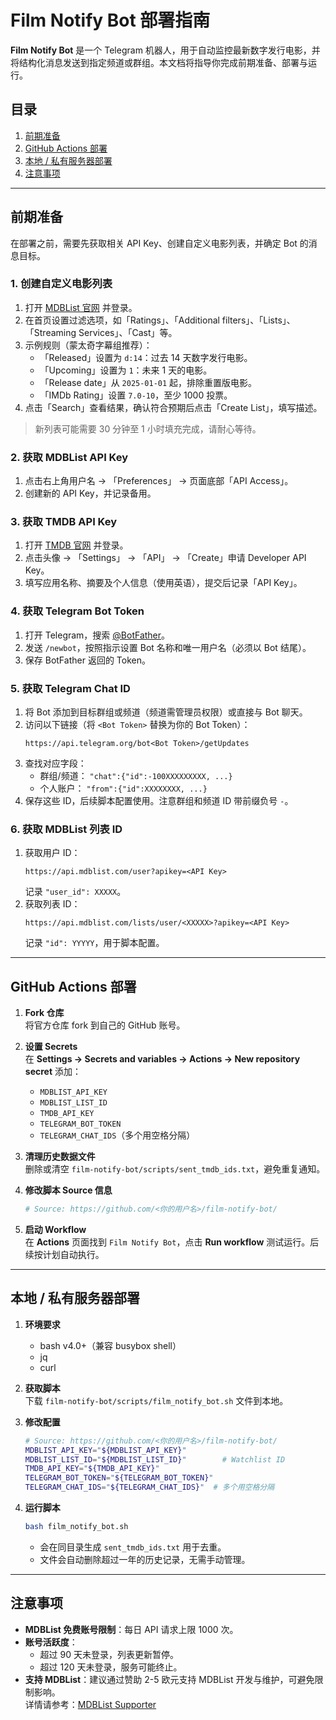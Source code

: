 # Film Notify Bot 部署指南

**Film Notify Bot** 是一个 Telegram 机器人，用于自动监控最新数字发行电影，并将结构化消息发送到指定频道或群组。本文档将指导你完成前期准备、部署与运行。

## 目录

1. [前期准备](#前期准备)
2. [GitHub Actions 部署](#github-actions-部署)
3. [本地 / 私有服务器部署](#本地--私有服务器部署)
4. [注意事项](#注意事项)

---

## 前期准备

在部署之前，需要先获取相关 API Key、创建自定义电影列表，并确定 Bot 的消息目标。

### 1. 创建自定义电影列表

1. 打开 [MDBList 官网](https://mdblist.com/) 并登录。  
2. 在首页设置过滤选项，如「Ratings」、「Additional filters」、「Lists」、「Streaming Services」、「Cast」等。  
3. 示例规则（蒙太奇字幕组推荐）：
   - 「Released」设置为 `d:14`：过去 14 天数字发行电影。  
   - 「Upcoming」设置为 `1`：未来 1 天的电影。  
   - 「Release date」从 `2025-01-01` 起，排除重置版电影。  
   - 「IMDb Rating」设置 `7.0-10`，至少 1000 投票。  
4. 点击「Search」查看结果，确认符合预期后点击「Create List」，填写描述。  

> 新列表可能需要 30 分钟至 1 小时填充完成，请耐心等待。

### 2. 获取 MDBList API Key

1. 点击右上角用户名 → 「Preferences」 → 页面底部「API Access」。  
2. 创建新的 API Key，并记录备用。

### 3. 获取 TMDB API Key

1. 打开 [TMDB 官网](https://www.themoviedb.org/) 并登录。  
2. 点击头像 → 「Settings」 → 「API」 → 「Create」申请 Developer API Key。  
3. 填写应用名称、摘要及个人信息（使用英语），提交后记录「API Key」。

### 4. 获取 Telegram Bot Token

1. 打开 Telegram，搜索 [@BotFather](https://t.me/BotFather)。  
2. 发送 `/newbot`，按照指示设置 Bot 名称和唯一用户名（必须以 Bot 结尾）。  
3. 保存 BotFather 返回的 Token。

### 5. 获取 Telegram Chat ID

1. 将 Bot 添加到目标群组或频道（频道需管理员权限）或直接与 Bot 聊天。  
2. 访问以下链接（将 `<Bot Token>` 替换为你的 Bot Token）：  
   ```text
   https://api.telegram.org/bot<Bot Token>/getUpdates
   ```
3. 查找对应字段：
   - 群组/频道： `"chat":{"id":-100XXXXXXXXX, ...}`  
   - 个人账户： `"from":{"id":XXXXXXXX, ...}`  
4. 保存这些 ID，后续脚本配置使用。注意群组和频道 ID 带前缀负号 `-`。

### 6. 获取 MDBList 列表 ID

1. 获取用户 ID：  
   ```text
   https://api.mdblist.com/user?apikey=<API Key>
   ```
   记录 `"user_id": XXXXX`。  
2. 获取列表 ID：  
   ```text
   https://api.mdblist.com/lists/user/<XXXXX>?apikey=<API Key>
   ```
   记录 `"id": YYYYY`，用于脚本配置。

---

## GitHub Actions 部署

1. **Fork 仓库**  
   将官方仓库 fork 到自己的 GitHub 账号。  

2. **设置 Secrets**  
   在 **Settings → Secrets and variables → Actions → New repository secret** 添加：
   - `MDBLIST_API_KEY`  
   - `MDBLIST_LIST_ID`  
   - `TMDB_API_KEY`  
   - `TELEGRAM_BOT_TOKEN`  
   - `TELEGRAM_CHAT_IDS`（多个用空格分隔）  

3. **清理历史数据文件**  
   删除或清空 `film-notify-bot/scripts/sent_tmdb_ids.txt`，避免重复通知。  

4. **修改脚本 Source 信息**  
   ```bash
   # Source: https://github.com/<你的用户名>/film-notify-bot/
   ```

5. **启动 Workflow**  
   在 **Actions** 页面找到 `Film Notify Bot`，点击 **Run workflow** 测试运行。后续按计划自动执行。

---

## 本地 / 私有服务器部署

1. **环境要求**  
   - bash v4.0+（兼容 busybox shell）  
   - jq  
   - curl  

2. **获取脚本**  
   下载 `film-notify-bot/scripts/film_notify_bot.sh` 文件到本地。

3. **修改配置**  
   ```bash
   # Source: https://github.com/<你的用户名>/film-notify-bot/
   MDBLIST_API_KEY="${MDBLIST_API_KEY}"
   MDBLIST_LIST_ID="${MDBLIST_LIST_ID}"        # Watchlist ID
   TMDB_API_KEY="${TMDB_API_KEY}"
   TELEGRAM_BOT_TOKEN="${TELEGRAM_BOT_TOKEN}"
   TELEGRAM_CHAT_IDS="${TELEGRAM_CHAT_IDS}"  # 多个用空格分隔
   ```

4. **运行脚本**  
   ```bash
   bash film_notify_bot.sh
   ```
   - 会在同目录生成 `sent_tmdb_ids.txt` 用于去重。  
   - 文件会自动删除超过一年的历史记录，无需手动管理。

---

## 注意事项

- **MDBList 免费账号限制**：每日 API 请求上限 1000 次。  
- **账号活跃度**：
  - 超过 90 天未登录，列表更新暂停。  
  - 超过 120 天未登录，服务可能终止。  
- **支持 MDBList**：建议通过赞助 2-5 欧元支持 MDBList 开发与维护，可避免限制影响。  
  详情请参考：[MDBList Supporter](https://docs.mdblist.com/docs/supporter)
